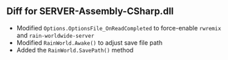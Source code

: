 ## Diff for SERVER-Assembly-CSharp.dll
- Modified `Options.OptionsFile_OnReadCompleted` to force-enable `rwremix` and `rain-worldwide-server`
- Modified `RainWorld.Awake()` to adjust save file path
- Added the `RainWorld.SavePath()` method
